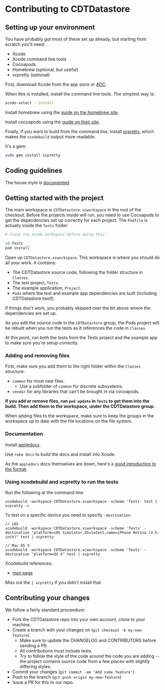 # Contributing to CDTDatastore

## Setting up your environment

You have probably got most of these set up already, but starting from scratch
you'll need:

* Xcode
* Xcode command line tools
* Cocoapods
* Homebrew (optional, but useful)
* xcpretty (optional)

First, download Xcode from the app store or [ADC][adc].

When this is installed, install the command line tools. The simplest way is:

```bash
xcode-select --install
```

Install homebrew using the [guide on the homebrew site][homebrew].

Install cocoapods using the [guide on their site][cpinstall].

Finally, if you want to build from the command line, install [xcpretty][xcpretty],
which makes the `xcodebuild` output more readable.

It's a gem:

```bash
sudo gem install xcpretty
```

[adc]: http://developer.apple.com/
[xcpretty]: https://github.com/mneorr/XCPretty
[homebrew]: http://brew.sh
[cpinstall]: http://guides.cocoapods.org/using/index.html

## Coding guidelines

The house style is [documented](doc/style-guide.md).

## Getting started with the project

The main workspace is `CDTDatastore.xcworkspace` in the root of the checkout.
Before the projects inside will run, you need to use Cocoapods to get the
dependencies set up correctly for each project. The `Podfile` is actually
inside the `Tests` folder:

```bash
# Close the Xcode workspace before doing this!

cd Tests
pod install
```

Open up `CDTDatastore.xcworkspace`. This workspace is where you should do all
your work. It contains:

* The CDTDatastore source code, following the folder structure in `Classes`.
* The test project, `Tests`.
* The example application, `Project`.
* `Pods` where the test and example app dependencies are built (including
  CDTDatastore itself).

If things don't work, you probably skipped over the bit above where the
dependencies are set up.

As you edit the source code in the `CDTDatastore` group, the Pods project will
be rebuilt when you run the tests as it references the code in `Classes`.

At this point, run both the tests from the Tests project and the example app
to make sure you're setup correctly.

### Adding and removing files

First, make sure you add them to the right folder within the `Classes` structure:

* `common` for most new files.
  * Use a subfolder of `common` for discrete subsystems. 
* `vendor` for any libraries that can't be brought in via cocoapods.

**If you add or remove files, run `pod update` in `Tests` to get them into
the build. Then add them to the workspace, under the CDTDatastore group.**

When adding files to the workspace, make sure to keep the groups in the
workspace up to date with the file locations on the file system.

### Documentation

Install [appledocs][appledocs].

Use `rake docs` to build the docs and install into Xcode.

As the `appledocs` docs themselves are down, here's a
[good introduction to the format](http://www.cocoanetics.com/2011/11/amazing-apple-like-documentation/).

[appledocs]: http://gentlebytes.com/appledoc/

### Using xcodebuild and xcpretty to run the tests

Run the following at the command line:

```
xcodebuild -workspace CDTDatastore.xcworkspace -scheme 'Tests' test | xcpretty -c
```

To test on a specific device you need to specify `-destination`:

```
// iOS
xcodebuild -workspace CDTDatastore.xcworkspace -scheme 'Tests' -destination "platform=iOS Simulator,OS=latest,name=iPhone Retina (3.5-inch)" test | xcpretty

// Mac OS X
xcodebuild -workspace CDTDatastore.xcworkspace -scheme 'Tests' -destination "platform=OS X" test | xcpretty
```

Xcodebuild references:

* [man page](https://developer.apple.com/library/mac/documentation/Darwin/Reference/ManPages/man1/xcodebuild.1.html)

Miss out the `| xcpretty` if you didn't install that.

## Contributing your changes

We follow a fairly standard proceedure:

* Fork the CDTDatastore repo into your own account, clone to your machine.
* Create a branch with your changes on (`git checkout -b my-new-feature`)
  * Make sure to update the CHANGELOG and CONTRIBUTORS before sending a PR.
  * All contributions must include tests.
  * Try to follow the style of the code around the code you
    are adding -- the project contains source code from a few places with
    slightly differing styles.
* Commit your changes (`git commit -am 'Add some feature'`)
* Push to the branch (`git push origin my-new-feature`)
* Issue a PR for this to our repo.
